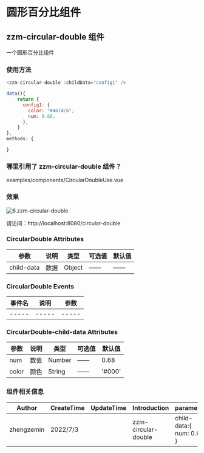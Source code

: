 

# 圆形百分比组件

## zzm-circular-double 组件

一个圆形百分比组件


### 使用方法

```javascript
<zzm-circular-double :childData="config1" />

data(){
    return {
      config1: {
        color: "#4674C6",
        num: 0.68,
      },
    }
},
methods: {

}
```

### 哪里引用了 zzm-circular-double 组件？

examples/components/CircularDoubleUse.vue

### 效果

![6.zzm-circular-double](https://gitee.com/zhengzem/graphic-bed/raw/master/img/20220703111543.png)

请访问：http://localhost:8080/circular-double

### CircularDouble Attributes

| 参数            | 说明                                        | 类型    | 可选值 | 默认值 |
| --------------- | ------------------------------------------- | ------- | ------ | ------ |
| child-data      | 数据                                  | Object  | ——     | ——     |


### CircularDouble Events

| 事件名        | 说明                                       | 参数                    |
| ------------- | ------------------------------------------ | ----------------------- | 
| -----     | -----               | -----     |


### CircularDouble-child-data Attributes

| 参数            | 说明                                        | 类型    | 可选值 | 默认值 |
| --------------- | ------------------------------------------- | ------- | ------ | ------ |
| num      | 数值                                  | Number  | ——     | 0.68     |
| color      | 颜色                                       | String  | ——     | '#000'     |

### 组件相关信息

| Author     | CreateTime | UpdateTime | Introduction | parameter                                                                                                                          |
| ---------- | ---------- | ---------- | ------------ | ---------------------------------------------------------------------------------------------------------------------------------- |
| zhengzemin | 2022/7/3  |            | zzm-circular-double  | child-data:{ <br />num: 0.68<br />}<br />  |
